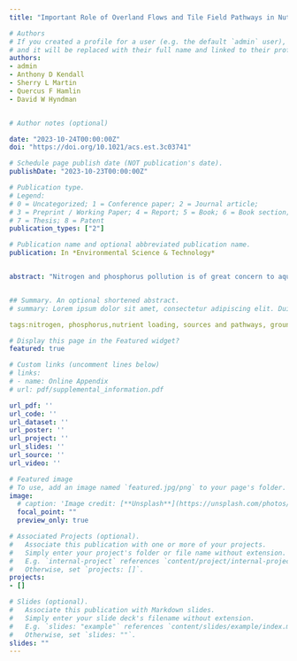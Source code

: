 ```yaml
---
title: "Important Role of Overland Flows and Tile Field Pathways in Nutrient Transport"

# Authors
# If you created a profile for a user (e.g. the default `admin` user), write the username (folder name) here 
# and it will be replaced with their full name and linked to their profile.
authors:
- admin
- Anthony D Kendall
- Sherry L Martin
- Quercus F Hamlin
- David W Hyndman


# Author notes (optional)

date: "2023-10-24T00:00:00Z"
doi: "https://doi.org/10.1021/acs.est.3c03741"

# Schedule page publish date (NOT publication's date).
publishDate: "2023-10-23T00:00:00Z"

# Publication type.
# Legend: 
# 0 = Uncategorized; 1 = Conference paper; 2 = Journal article;
# 3 = Preprint / Working Paper; 4 = Report; 5 = Book; 6 = Book section;
# 7 = Thesis; 8 = Patent
publication_types: ["2"]

# Publication name and optional abbreviated publication name.
publication: In *Environmental Science & Technology*


abstract: "Nitrogen and phosphorus pollution is of great concern to aquatic life and human well-being. While most of these nutrients are applied to the landscape, little is known about the complex interplay among nutrient applications, transport attenuation processes, and coastal loads. Here, we enhance and apply the Spatially Explicit Nutrient Source Estimate and Flux model (SENSEflux) to simulate the total annual nitrogen and phosphorus loads from the US Great Lakes Basin to the coastline, identify nutrient delivery hotspots, and estimate the relative contributions of different sources and pathways at a high resolution (120 m). In addition to in-stream uptake, the main novelty of this model is that SENSEflux explicitly describes nutrient attenuation through four distinct pathways that are seldom described jointly in other models: runoff from tile-drained agricultural fields, overland runoff, groundwater flow, and septic plumes within groundwater. Our analysis shows that agricultural sources are dominant for both total nitrogen (TN) (58%) and total phosphorus (TP) (46%) deliveries to the Great Lakes. In addition, this study reveals that the surface pathways (sum of overland flow and tile field drainage) dominate nutrient delivery, transporting 66% of the TN and 76% of the TP loads to the US Great Lakes coastline. Importantly, this study provides the first basin-wide estimates of both nonseptic groundwater (TN: 26%; TP: 5%) and septic-plume groundwater (TN: 4%; TP: 2%) deliveries of nutrients to the lakes. This work provides valuable information for environmental managers to target efforts to reduce nutrient loads to the Great Lakes, which could be transferred to other regions worldwide that are facing similar nutrient management challenges."


## Summary. An optional shortened abstract.
# summary: Lorem ipsum dolor sit amet, consectetur adipiscing elit. Duis posuere tellus ac convallis placerat. Proin tincidunt magna sed ex sollicitudin condimentum.

tags:nitrogen, phosphorus,nutrient loading, sources and pathways, groundwater, septic plumes, overland flow, tile drainage, nutrient modeling

# Display this page in the Featured widget?
featured: true

# Custom links (uncomment lines below)
# links:
# - name: Online Appendix
# url: pdf/supplemental_information.pdf

url_pdf: ''
url_code: ''
url_dataset: ''
url_poster: ''
url_project: ''
url_slides: ''
url_source: ''
url_video: ''

# Featured image
# To use, add an image named `featured.jpg/png` to your page's folder. 
image:
  # caption: 'Image credit: [**Unsplash**](https://unsplash.com/photos/pLCdAaMFLTE)'
  focal_point: ""
  preview_only: true

# Associated Projects (optional).
#   Associate this publication with one or more of your projects.
#   Simply enter your project's folder or file name without extension.
#   E.g. `internal-project` references `content/project/internal-project/index.md`.
#   Otherwise, set `projects: []`.
projects:
- []

# Slides (optional).
#   Associate this publication with Markdown slides.
#   Simply enter your slide deck's filename without extension.
#   E.g. `slides: "example"` references `content/slides/example/index.md`.
#   Otherwise, set `slides: ""`.
slides: ""
---
```


